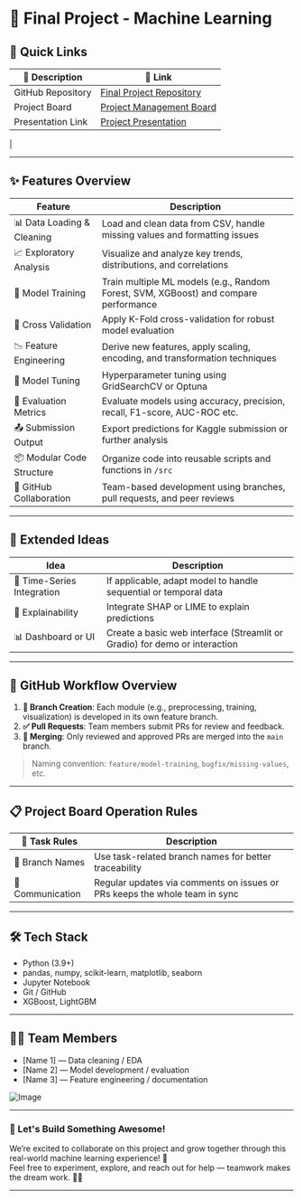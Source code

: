 # 🤖 Final Project - Machine Learning

## 🚀 Quick Links

| 📌 Description    | 🔗 Link                                                                                                                        |
| ----------------- | ------------------------------------------------------------------------------------------------------------------------------ |
| GitHub Repository | [Final Project Repository](https://github.com/Hailey-cloud/Final-Project-Machine-Learning)                                    |
| Project Board     | [Project Management Board](#)                                                                                                  |
| Presentation Link | [Project Presentation](https://docs.google.com/presentation/d/1FGu-z1pKeD6JI5hOUUtb-pCAlx_RpzwkuZMOmz5WCnE/edit?slide=id.p#slide=id.p)
|

---

## ✨ Features Overview

| Feature                      | Description                                                                                                      |
| ---------------------------- | ---------------------------------------------------------------------------------------------------------------- |
| 📊 Data Loading & Cleaning   | Load and clean data from CSV, handle missing values and formatting issues                                        |
| 📈 Exploratory Analysis      | Visualize and analyze key trends, distributions, and correlations                                                |
| 🧪 Model Training            | Train multiple ML models (e.g., Random Forest, SVM, XGBoost) and compare performance                             |
| 🔁 Cross Validation          | Apply K-Fold cross-validation for robust model evaluation                                                        |
| 📉 Feature Engineering       | Derive new features, apply scaling, encoding, and transformation techniques                                       |
| 🧠 Model Tuning              | Hyperparameter tuning using GridSearchCV or Optuna                                                               |
| 🧾 Evaluation Metrics        | Evaluate models using accuracy, precision, recall, F1-score, AUC-ROC etc.                                        |
| 📤 Submission Output         | Export predictions for Kaggle submission or further analysis                                                     |
| 📦 Modular Code Structure    | Organize code into reusable scripts and functions in `/src`                                                      |
| 🤝 GitHub Collaboration      | Team-based development using branches, pull requests, and peer reviews                                           |

---

## 🎯 Extended Ideas

| Idea                         | Description                                                                                                      |
| ---------------------------- | ---------------------------------------------------------------------------------------------------------------- |
| 📅 Time-Series Integration   | If applicable, adapt model to handle sequential or temporal data                                                 |
| 🧾 Explainability            | Integrate SHAP or LIME to explain predictions                                                                    |
| 📊 Dashboard or UI           | Create a basic web interface (Streamlit or Gradio) for demo or interaction                                       |

---

## 🔄 GitHub Workflow Overview

1. **🔀 Branch Creation**: Each module (e.g., preprocessing, training, visualization) is developed in its own feature branch.
2. **✅ Pull Requests**: Team members submit PRs for review and feedback.
3. **🔄 Merging**: Only reviewed and approved PRs are merged into the `main` branch.

> Naming convention: `feature/model-training`, `bugfix/missing-values`, etc.

---

## 📋 Project Board Operation Rules

| 📌 Task Rules    | Description                                                                                                  |
| ---------------- | ------------------------------------------------------------------------------------------------------------ |
| 🔀 Branch Names  | Use task-related branch names for better traceability                                                        |
| 💬 Communication | Regular updates via comments on issues or PRs keeps the whole team in sync                                   |

---

## 🛠️ Tech Stack

- Python (3.9+)
- pandas, numpy, scikit-learn, matplotlib, seaborn
- Jupyter Notebook
- Git / GitHub
- XGBoost, LightGBM

---

## 🧑‍💻 Team Members

- [Name 1] — Data cleaning / EDA  
- [Name 2] — Model development / evaluation  
- [Name 3] — Feature engineering / documentation  

![Image](https://github.com/user-attachments/assets/07110467-dbc7-439f-b381-da386eb1864b)



---

### 🌟 Let's Build Something Awesome!

We’re excited to collaborate on this project and grow together through this real-world machine learning experience! 🎉  
Feel free to experiment, explore, and reach out for help — teamwork makes the dream work. 🚀✨

---

